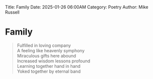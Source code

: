 Title: Family
Date: 2025-01-26 06:00AM
Category: Poetry
Author: Mike Russell
# Family

> Fulfilled in loving company<br>
A feeling like heavenly symphony<br>
Miraculous gifts here abound<br>
Increased wisdom lessons profound<br>
Learning together hand in hand<br>
Yoked together by eternal band
